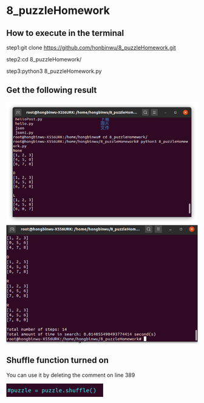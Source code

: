 # 8_puzzleHomework

## How to execute in the terminal

step1:git clone https://github.com/honbinwu/8_puzzleHomework.git

step2:cd 8_puzzleHomework/

step3:python3 8_puzzleHomework.py

## Get the following result
![image](https://github.com/honbinwu/8_puzzleHomework/blob/main/Execution_screen1.png)
![image](https://github.com/honbinwu/8_puzzleHomework/blob/main/Execution_screen2.png)

## Shuffle function turned on
You can use it by deleting the comment on line 389  

![image](https://github.com/honbinwu/8_puzzleHomework/blob/main/shuffle.png)
